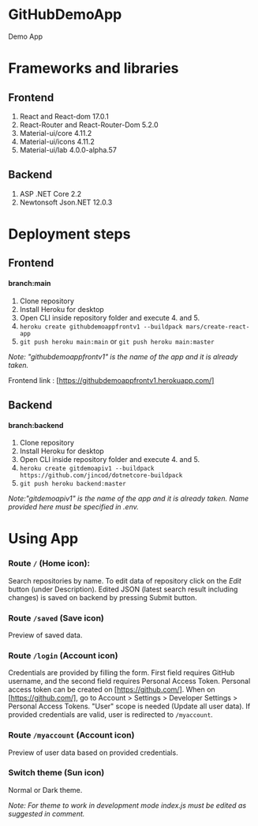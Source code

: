 # GitHubDemoApp
Demo App

# Frameworks and libraries

## Frontend
  1. React  and React-dom 17.0.1
  2. React-Router and React-Router-Dom 5.2.0
  3. Material-ui/core 4.11.2
  4. Material-ui/icons 4.11.2
  5. Material-ui/lab 4.0.0-alpha.57

## Backend
  1. ASP .NET Core 2.2
  2. Newtonsoft Json.NET 12.0.3


# Deployment steps

## Frontend
#### branch:main
  1. Clone repository
  2. Install Heroku for desktop
  3. Open CLI inside repository folder and execute 4. and 5.
  4. `heroku create githubdemoappfrontv1 --buildpack mars/create-react-app`
  5. `git push heroku main:main` or `git push heroku main:master`

*Note: "githubdemoappfrontv1" is the name of the app and it is already taken.*


Frontend link : [https://githubdemoappfrontv1.herokuapp.com/]


## Backend
#### branch:backend
  1. Clone repository
  2. Install Heroku for desktop
  3. Open CLI inside repository folder and execute 4. and 5.
  4. `heroku create gitdemoapiv1 --buildpack https://github.com/jincod/dotnetcore-buildpack`
  5. `git push heroku backend:master`
  
*Note:"gitdemoapiv1" is the name of the app and it is already taken. Name provided here must be specified in .env.*




# Using App

### Route `/` (Home icon):

Search repositories by name. To edit data of repository click on the *Edit* button (under Description). Edited JSON (latest search result including changes) is saved on backend by pressing Submit button.

### Route `/saved` (Save icon)

Preview of saved data.

### Route `/login` (Account icon)
Credentials are provided by filling the form. First field requires GitHub username, and the second field requires Personal Access Token. Personal access token can be created on [https://github.com/]. When on [https://github.com/], go to Account > Settings > Developer Settings > Personal Access Tokens. "User" scope is needed (Update all user data). If provided credentials are valid, user is redirected to `/myaccount`.


### Route `/myaccount` (Account icon)

Preview of user data based on provided credentials.


### Switch theme (Sun icon)
Normal or Dark theme.


*Note: For theme to work in development mode index.js must be edited as suggested in comment.*







